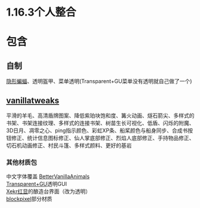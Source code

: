 # 1.16.3个人整合
# 包含  
## 自制  
[隐形蝙蝠](https://github.com/Oururis/IBat)、透明盔甲、菜单透明(Transparent+GU菜单没有透明就自己做了一个)  
## [vanillatweaks](https://vanillatweaks.net/picker/resource-packs/)  
平滑的羊毛、高清盾牌图案、降低紫珀块饱和度、篝火动画、燧石箭尖、多样式的书架、书架连接纹理、多样式的连接书架、树苗生长可视化、低盾、闪烁的附魔、3D日月、凋零之心、ping指示颜色、彩虹XP条、船桨颜色与船身同步、合成书按钮修正、统计信息图标修正、仙人掌底部修正、烈焰人底部修正、手持物品修正、切石机动画修正、村民斗篷、多样式颜料、更好的基岩

### 其他材质包  
中文字体覆盖
[BetterVanillaAnimals](https://www.curseforge.com/minecraft/texture-packs/better-vanilla-animals)  
[Transparent+GU](https://www.curseforge.com/minecraft/texture-packs/transparent-gui-ultimate)透明GUI  
[Xekr红显](https://www.curseforge.com/minecraft/texture-packs/xekr-redstone-display)的酿造台界面（改为透明）  
[blockpixel](https://www.curseforge.com/minecraft/texture-packs/blockpixel)部分材质